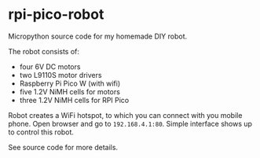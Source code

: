 # rpi-pico-robot

Micropython source code for my homemade DIY robot.

The robot consists of:
- four 6V DC motors
- two L9110S motor drivers
- Raspberry Pi Pico W (with wifi)
- five 1.2V NiMH cells for motors
- three 1.2V NiMH cells for RPI Pico

Robot creates a WiFi hotspot, to which you can connect with you mobile phone.
Open browser and go to `192.168.4.1:80`. Simple interface shows up to control this robot.

See source code for more details.
